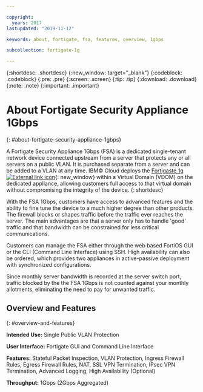 ```yaml
---

copyright:
  years: 2017
lastupdated: "2019-11-12"

keywords: about, fortigate, fsa, features, overview, 1gbps

subcollection: fortigate-1g

---
```


{:shortdesc: .shortdesc}
{:new_window: target="_blank"}
{:codeblock: .codeblock}
{:pre: .pre}
{:screen: .screen}
{:tip: .tip}
{:download: .download}
{:note: .note}
{:important: .important}

# About Fortigate Security Appliance 1Gbps
{: #about-fortigate-security-appliance-1gbps}

A Fortigate Security Appliance 1Gbps (FSA) is a dedicated single-tenant network device connected upstream from a server that protects any or all servers on a public VLAN. It is purchased separate from a server and can be added to a VLAN at any time. IBM© Cloud deploys the [Fortigaste 1g ![External link icon](../../icons/launch-glyph.svg "External link icon")](http://www.fortinet.com/sites/default/files/productdatasheets/FortiGate-300C.pdf){: new_window} within a Virtual Domain (VDOM) on the dedicated appliance, allowing customers full access to that virtual domain without compromising the integrity of the device.
{: shortdesc}

With the FSA 1Gbps, customers have access to advanced features and the ability to fine tune the device to a much higher degree than other products. The firewall blocks or shapes traffic before the traffic ever reaches the server. The main advantages are that a server only has to handle 'good' traffic and that bandwidth can be constrained for less critical communications.

Customers can manage the FSA either through the web based FortiOS GUI or the CLI (Command Line Interface) using SSH. High availability can also be ordered, which provides two appliances in active-passive deployment with synchronized configurations.

Since monthly server bandwidth is recorded at the server switch port, traffic blocked by the the FSA 1Gbps is not counted against your monthly allotments, eliminating the need to pay for unwanted traffic.

## Overview and Features
{: #overview-and-features}

**Intended Use:** Single Public VLAN Protection

**User Interface:** Fortigate GUI and Command Line Interface

**Features:** Stateful Packet Inspection, VLAN Protection, Ingress Firewall Rules, Egress Firewall Rules, NAT, SSL VPN Termination, IPsec VPN Termination, Advanced Logging, High Availability (Optional)

**Throughput:** 1Gbps (2Gbps Aggregated)
